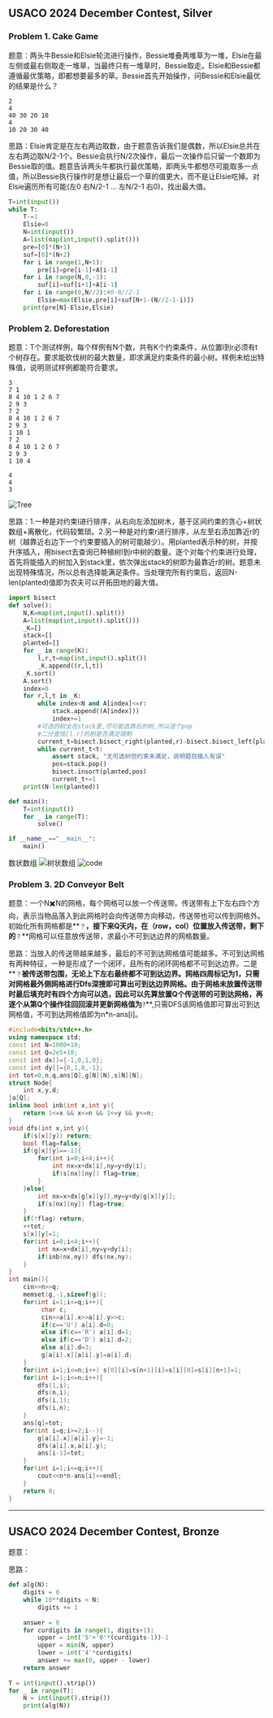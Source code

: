 ## USACO 2024 December Contest, Silver

### Problem 1. Cake Game

题意：两头牛Bessie和Elsie轮流进行操作，Bessie堆叠两堆草为一堆，Elsie在最左侧或最右侧取走一堆草，当最终只有一堆草时，Bessie取走。Elsie和Bessie都遵循最优策略，即都想要最多的草。Bessie首先开始操作，问Bessie和Elsie最优的结果是什么？

```
2
4
40 30 20 10
4
10 20 30 40
```

思路：Elsie肯定是在左右两边取数，由于题意告诉我们是偶数，所以Elsie总共在左右两边取N/2-1个。Bessie会执行N/2次操作，最后一次操作后只留一个数即为Bessie取的值。题意告诉两头牛都执行最优策略，即两头牛都想尽可能取多一点值，所以Bessie执行操作时是想让最后一个草的值更大，而不是让Elsie吃掉。对Elsie遍历所有可能(左0 右N/2-1 ... 左N/2-1 右0)，找出最大值。

```python
T=int(input())
while T:
    T-=1
    Elsie=0
    N=int(input())
    A=list(map(int,input().split()))
    pre=[0]*(N+1)
    suf=[0]*(N+2)
    for i in range(1,N+1):
        pre[i]=pre[i-1]+A[i-1]
    for i in range(N,0,-1):
        suf[i]=suf[i+1]+A[i-1]
    for i in range(0,N//2):#0-N//2-1
        Elsie=max(Elsie,pre[i]+suf[N+1-(N//2-1-i)])
    print(pre[N]-Elsie,Elsie)
```

### Problem 2. Deforestation

题意：T个测试样例，每个样例有N个数，共有K个约束条件，从位置l到r必须有t个树存在。要求能砍伐树的最大数量，即求满足约束条件的最小树。样例未给出特殊值，说明测试样例都能符合要求。

```
3
7 1
8 4 10 1 2 6 7
2 9 3
7 2
8 4 10 1 2 6 7
2 9 3
1 10 1
7 2
8 4 10 1 2 6 7
2 9 3
1 10 4

4
4
3
```

![Tree](/Users/zhoumingzhao/Desktop/Python-AmazingX/images/3.png)

思路：1.一种是对约束l进行排序，从右向左添加树木，基于区间约束的贪心+树状数组+离散化，代码较繁琐。2.另一种是对约束r进行排序，从左至右添加靠近r的树（越靠近右边下一个约束要插入的树可能越少）。用planted表示种的树，并按升序插入，用bisect去查询已种植树l到r中树的数量。逐个对每个约束进行处理，首先将能插入的树加入到stack里，依次弹出stack的树即为最靠近r的树。题意未出现特殊情况，所以总有选择能满足条件。当处理完所有约束后，返回N-len(planted)值即为农夫可以开拓田地的最大值。

```Python
import bisect
def solve():
    N,K=map(int,input().split())
    A=list(map(int,input().split()))
    _K=[]
    stack=[]
    planted=[]
    for _ in range(K):
        l,r,t=map(int,input().split())
        _K.append((r,l,t))
    _K.sort()
    A.sort()
    index=0
    for r,l,t in _K:
        while index<N and A[index]<=r:
            stack.append((A[index]))
            index+=1
        #可选的树全在stack里,尽可能选靠右的树,所以逐个pop
        #二分查找[l.r]的树是否满足限制
        current_t=bisect.bisect_right(planted,r)-bisect.bisect_left(planted,l)
        while current_t<t:
            assert stack, "无可选树但约束未满足，说明题目输入有误"
            pos=stack.pop()
            bisect.insort(planted,pos)
            current_t+=1
    print(N-len(planted))

def main():
    T=int(input())
    for _ in range(T):
        solve()

if __name__=="__main__":
    main()

```

数状数组
![树状数组](/Users/zhoumingzhao/Desktop/Python-AmazingX/images/1.png)
![code](/Users/zhoumingzhao/Desktop/Python-AmazingX/images/2.png)

### Problem 3. 2D Conveyor Belt

题意：一个N✖️N的网格，每个网格可以放一个传送带。传送带有上下左右四个方向，表示当物品落入到此网格时会向传送带方向移动，传送带也可以传到网格外。初始化所有网格都是**`？`**，接下来Q天内，在（row，col）位置放入传送带，剩下的**`？`**网格可以任意放传送带，求最小不可到达边界的网格数量。

思路：当放入的传送带越来越多，最后的不可到达网格值可能越多。不可到达网格有两种特征，一种是形成了一个闭环，且所有的闭环网格都不可到达边界。二是**`？`**被传送带包围，无论上下左右最终都不可到达边界。网格四周标记为1，只需对网格最外侧网格进行Dfs深搜即可算出可到达边界网格。由于网格未放置传送带时最后填充时有四个方向可以选，因此可以先算放置Q个传送带的可到达网格，再逐个从第Q个操作往回回滚并更新网格值为**`?`**,只需DFS该网格值即可算出可到达网格值，不可到达网格值即为n*n-ans[i]。

```c++
#include<bits/stdc++.h>
using namespace std;
const int N=1000+10;
const int Q=2e5+10;
const int dx[]={-1,0,1,0};
const int dy[]={0,1,0,-1};
int tot=0,n,q,ans[Q],g[N][N],s[N][N];
struct Node{
    int x,y,d;
}a[Q];
inline bool inb(int x,int y){
    return 1<=x && x<=n && 1<=y && y<=n;
}
void dfs(int x,int y){
    if(s[x][y]) return;
    bool flag=false;
    if(g[x][y]==-1){
        for(int i=0;i<4;i++){
            int nx=x+dx[i],ny=y+dy[i];
            if(s[nx][ny]) flag=true;
        }
    }else{
        int nx=x+dx[g[x][y]],ny=y+dy[g[x][y]];
        if(s[nx][ny]) flag=true;
    }
    if(!flag) return;
    ++tot;
    s[x][y]=1;
    for(int i=0;i<4;i++){
        int nx=x+dx[i],ny=y+dy[i];
        if(inb(nx,ny)) dfs(nx,ny);
    }
}
int main(){
    cin>>n>>q;
    memset(g,-1,sizeof(g));
    for(int i=1;i<=q;i++){
         char c;
         cin>>a[i].x>>a[i].y>>c;
         if(c=='U') a[i].d=0;
         else if(c=='R') a[i].d=1;
         else if(c=='D') a[i].d=2;
         else a[i].d=3;
         g[a[i].x][a[i].y]=a[i].d;
    }
    for(int i=1;i<=n;i++) s[0][i]=s[n+1][i]=s[i][0]=s[i][n+1]=1;
    for(int i=1;i<=n;i++){
        dfs(1,i);
        dfs(n,i);
        dfs(i,1);
        dfs(i,n);
    }
    ans[q]=tot;
    for(int i=q;i>=2;i--){
        g[a[i].x][a[i].y]=-1;
        dfs(a[i].x,a[i].y);
        ans[i-1]=tot;
    }
    for(int i=1;i<=q;i++){
        cout<<n*n-ans[i]<<endl;
    }
    return 0;
}
```

***

## USACO 2024 December Contest, Bronze

题意：

思路：

```python
def alg(N):
    digits = 0
    while 10**digits < N:
        digits += 1
    
    answer = 0
    for curdigits in range(1, digits+1):
        upper = int('5'+'0'*(curdigits-1))-1
        upper = min(N, upper)  
        lower = int('4'*curdigits)
        answer += max(0, upper - lower)
    return answer
 
T = int(input().strip())
for _ in range(T):
    N = int(input().strip())
    print(alg(N))
```

